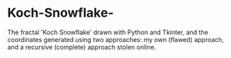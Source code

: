 # Koch-Snowflake-
The fractal 'Koch Snowflake' drawn with Python and Tkinter, and the coordinates generated using two approaches: my own (flawed) approach, and a recursive (complete) approach stolen online.
